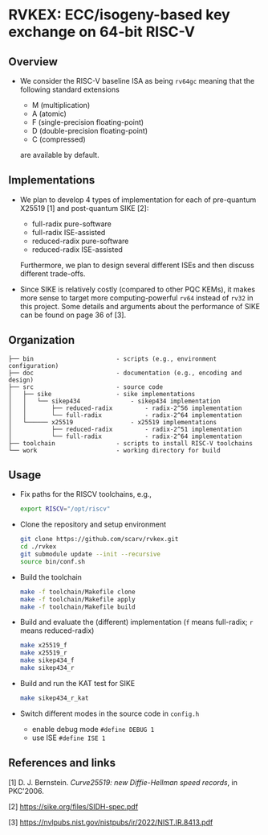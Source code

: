 # RVKEX: ECC/isogeny-based key exchange on 64-bit RISC-V 

## Overview

- We consider the RISC-V baseline ISA as being `rv64gc` meaning that the following standard extensions
  - M      (multiplication)
  - A      (atomic)
  - F      (single-precision floating-point)
  - D      (double-precision floating-point)
  - C      (compressed)

  are available by default.

## Implementations 

- We plan to develop 4 types of implementation for each of pre-quantum X25519 [1] and post-quantum SIKE [2]:
  - full-radix    pure-software  
  - full-radix    ISE-assisted
  - reduced-radix pure-software
  - reduced-radix ISE-assisted 

  Furthermore, we plan to design several different ISEs and then discuss different trade-offs. 

- Since SIKE is relatively costly (compared to other PQC KEMs), it makes more sense to target more computing-powerful `rv64` instead of `rv32` in this project. Some details and arguments about the performance of SIKE can be found on page 36 of [3]. 

## Organization 

```
├── bin                       - scripts (e.g., environment configuration)
├── doc                       - documentation (e.g., encoding and design)
├── src                       - source code
│   ├── sike                  - sike implementations
│   │   └── sikep434              - sikep434 implementation
│   │       ├── reduced-radix         - radix-2^56 implementation           
│   │       └── full-radix            - radix-2^64 implementation 
│   └────── x25519                - x25519 implementations
│           ├── reduced-radix         - radix-2^51 implementation           
│           └── full-radix            - radix-2^64 implementation
├── toolchain                 - scripts to install RISC-V toolchains 
└── work                      - working directory for build    
```

## Usage 

- Fix paths for the RISCV toolchains, e.g., 

  ```sh
  export RISCV="/opt/riscv"
  ```
- Clone the repository and setup environment

  ```sh
  git clone https://github.com/scarv/rvkex.git
  cd ./rvkex
  git submodule update --init --recursive
  source bin/conf.sh
  ```

- Build the toolchain
  ```sh
  make -f toolchain/Makefile clone
  make -f toolchain/Makefile apply 
  make -f toolchain/Makefile build
  ```

- Build and evaluate the (different) implementation (`f` means full-radix; `r` means reduced-radix)

  ```sh
  make x25519_f
  make x25519_r
  make sikep434_f
  make sikep434_r
  ```

- Build and run the KAT test for SIKE 
  ```sh 
  make sikep434_r_kat
  ```

- Switch different modes in the source code in `config.h`
  - enable debug mode `#define DEBUG 1` 
  - use ISE `#define ISE 1` 

## References and links

[1] D. J. Bernstein. *Curve25519: new Diffie-Hellman speed records*, in PKC'2006.

[2] https://sike.org/files/SIDH-spec.pdf

[3] https://nvlpubs.nist.gov/nistpubs/ir/2022/NIST.IR.8413.pdf